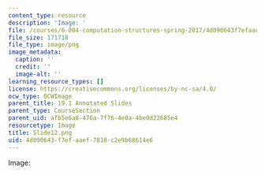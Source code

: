 ```yaml
---
content_type: resource
description: 'Image: '
file: /courses/6-004-computation-structures-spring-2017/4d090643f7efaaef7818c2e9b68614e6_Slide12.png
file_size: 171718
file_type: image/png
image_metadata:
  caption: ''
  credit: ''
  image-alt: ''
learning_resource_types: []
license: https://creativecommons.org/licenses/by-nc-sa/4.0/
ocw_type: OCWImage
parent_title: 19.1 Annotated Slides
parent_type: CourseSection
parent_uid: afb5e6a8-476a-7f76-4e0a-4be0d22685e4
resourcetype: Image
title: Slide12.png
uid: 4d090643-f7ef-aaef-7818-c2e9b68614e6
---
```

Image: 